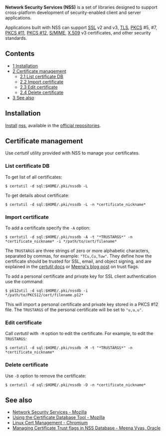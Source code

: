 **Network Security Services (NSS)** is a set of libraries designed to support cross-platform development of security-enabled client and server applications.

Applications built with NSS can support [SSL](https://en.wikipedia.org/wiki/SSL "wikipedia:SSL") v2 and v3, [TLS](https://en.wikipedia.org/wiki/TLS "wikipedia:TLS"), [PKCS](https://en.wikipedia.org/wiki/PKCS "wikipedia:PKCS") #5, #7, [PKCS #11](https://en.wikipedia.org/wiki/PKCS_11 "wikipedia:PKCS 11"), [PKCS #12](https://en.wikipedia.org/wiki/PKCS_12 "wikipedia:PKCS 12"), [S/MIME](https://en.wikipedia.org/wiki/S/MIME "wikipedia:S/MIME"), [X.509](https://en.wikipedia.org/wiki/X.509 "wikipedia:X.509") v3 certificates, and other security standards.

## Contents

*   [1 Installation](#Installation)
*   [2 Certificate management](#Certificate_management)
    *   [2.1 List certificate DB](#List_certificate_DB)
    *   [2.2 Import certificate](#Import_certificate)
    *   [2.3 Edit certificate](#Edit_certificate)
    *   [2.4 Delete certificate](#Delete_certificate)
*   [3 See also](#See_also)

## Installation

[Install](/index.php/Install "Install") [nss](https://www.archlinux.org/packages/?name=nss), available in the [official repositories](/index.php/Official_repositories "Official repositories").

## Certificate management

Use *certutil* utility provided with NSS to manage your certificates.

### List certificate DB

To get list of all certificates:

```
$ certutil -d sql:$HOME/.pki/nssdb -L

```

To get details about certificate:

```
$ certutil -d sql:$HOME/.pki/nssdb -L -n *certificate_nickname*

```

### Import certificate

To add a certificate specify the `-A` option:

```
$ certutil -d sql:$HOME/.pki/nssdb -A -t "*TRUSTARGS*" -n *certificate_nickname* -i */path/to/cert/filename*

```

The `TRUSTARGS` are three strings of zero or more alphabetic characters, separated by commas, for example: `"TCu,Cu,Tuw"`. They define how the certificate should be trusted for SSL, email, and object signing, and are explained in the [certutil docs](http://www.mozilla.org/projects/security/pki/nss/tools/certutil.html#1034193) or [Meena's blog post](https://blogs.oracle.com/meena/entry/notes_about_trust_flags) on trust flags.

To add a personal certificate and private key for SSL client authentication use the command:

```
$ pk12util -d sql:$HOME/.pki/nssdb -i */path/to/PKCS12/cert/filename.p12*

```

This will import a personal certificate and private key stored in a PKCS #12 file. The `TRUSTARGS` of the personal certificate will be set to `"u,u,u"`.

### Edit certificate

Call *certutil* with `-M` option to edit the certificate. For example, to edit the `TRUSTARGS`:

```
$ certutil -d sql:$HOME/.pki/nssdb -M -t "*TRUSTARGS*" -n *certificate_nickname*

```

### Delete certificate

Use `-D` option to remove the certificate:

```
$ certutil -d sql:$HOME/.pki/nssdb -D -n *certificate_nickname*

```

## See also

*   [Network Security Services - Mozilla](https://developer.mozilla.org/en-US/docs/Mozilla/Projects/NSS)
*   [Using the Certificate Database Tool - Mozilla](https://developer.mozilla.org/en-US/docs/Mozilla/Projects/NSS/tools/NSS_Tools_certutil#Using_the_Certificate_Database_Tool)
*   [Linux Cert Management - Chromium](https://chromium.googlesource.com/chromium/src/+/master/docs/linux_cert_management.md)
*   [Managing Certificate Trust flags in NSS Database - Meena Vyas, Oracle](https://blogs.oracle.com/meena/about-trust-flags-of-certificates-in-nss-database-that-can-be-modified-by-certutil)